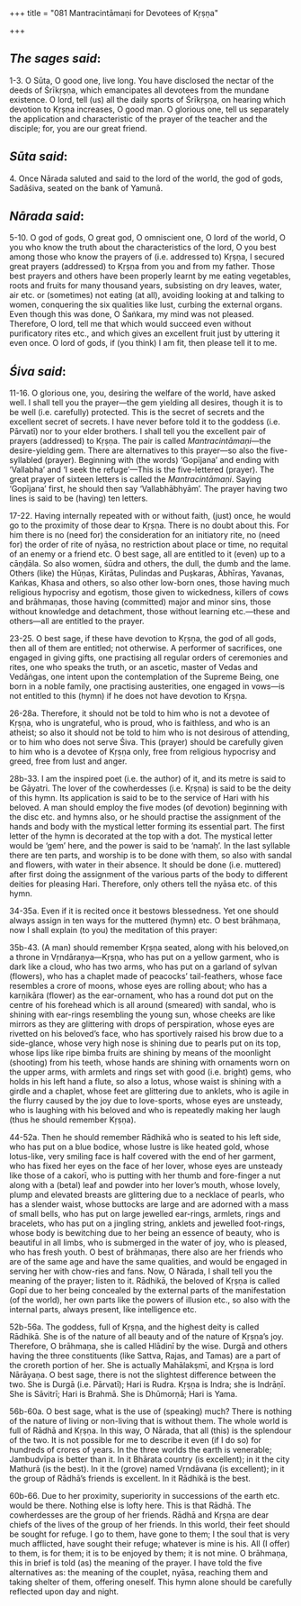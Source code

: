 +++
title = "081 Mantracintāmaṇi for Devotees of Kṛṣṇa"

+++
 

## *The sages said*:

1-3. O Sūta, O good one, live long. You have disclosed the nectar of the deeds of Śrīkṛṣṇa, which emancipates all devotees from the mundane existence. O lord, tell (us) all the daily sports of Śrīkṛṣṇa, on hearing which devotion to Kṛṣṇa increases, O good man. O glorious one, tell us separately the application and characteristic of the prayer of the teacher and the disciple; for, you are our great friend.

## *Sūta said*:

4\. Once Nārada saluted and said to the lord of the world, the god of gods, Sadāśiva, seated on the bank of Yamunā.

## *Nārada said*:

5-10. O god of gods, O great god, O omniscient one, O lord of the world, O you who know the truth about the characteristics of the lord, O you best among those who know the prayers of (i.e. addressed to) Kṛṣṇa, I secured great prayers (addressed) to Kṛṣṇa from you and from my father. Those best prayers and others have been properly learnt by me eating vegetables, roots and fruits for many thousand years, subsisting on dry leaves, water, air etc. or (sometimes) not eating (at all), avoiding looking at and talking to women, conquering the six qualities like lust, curbing the external organs. Even though this was done, O Śaṅkara, my mind was not pleased. Therefore, O lord, tell me that which would succeed even without purificatory rites etc., and which gives an excellent fruit just by uttering it even once. O lord of gods, if (you think) I am fit, then please tell it to me.

## *Śiva said*:

11-16. O glorious one, you, desiring the welfare of the world, have asked well. I shall tell you the prayer—the gem yielding all desires, though it is to be well (i.e. carefully) protected. This is the secret of secrets and the excellent secret of secrets. I have never before told it to the goddess (i.e. Pārvatī) nor to your elder brothers. I shall tell you the excellent pair of prayers (addressed) to Kṛṣṇa. The pair is called *Mantracintāmaṇi*—the desire-yielding gem. There are alternatives to this prayer—so also the five-syllabled (prayer). Beginning with (the words) ‘Gopījana’ and ending with ‘Vallabha’ and ‘I seek the refuge’—This is the five-lettered (prayer). The great prayer of sixteen letters is called the *Mantracintāmaṇi*. Saying ‘Gopījana’ first, he should then say ‘Vallabhābhyām’. The prayer having two lines is said to be (having) ten letters.

17-22. Having internally repeated with or without faith, (just) once, he would go to the proximity of those dear to Kṛṣṇa. There is no doubt about this. For him there is no (need for) the consideration for an initiatory rite, no (need for) the order of rite of nyāsa, no restriction about place or time, no requital of an enemy or a friend etc. O best sage, all are entitled to it (even) up to a cāṇḍāla. So also women, śūdra and others, the dull, the dumb and the lame. Others (like) the Hūṇas, Kirātas, Pulindas and Puṣkaras, Ābhīras, Yavanas, Kaṅkas, Khasa and others, so also other low-born ones, those having much religious hypocrisy and egotism, those given to wickedness, killers of cows and brāhmaṇas, those having (committed) major and minor sins, those without knowledge and detachment, those without learning etc.—these and others—all are entitled to the prayer.

23-25. O best sage, if these have devotion to Kṛṣṇa, the god of all gods, then all of them are entitled; not otherwise. A performer of sacrifices, one engaged in giving gifts, one practising all regular orders of ceremonies and rites, one who speaks the truth, or an ascetic, master of Vedas and Vedāṅgas, one intent upon the contemplation of the Supreme Being, one born in a noble family, one practising austerities, one engaged in vows—is not entitled to this (hymn) if he does not have devotion to Kṛṣṇa.

26-28a. Therefore, it should not be told to him who is not a devotee of Kṛṣṇa, who is ungrateful, who is proud, who is faithless, and who is an atheist; so also it should not be told to him who is not desirous of attending, or to him who does not serve Śiva. This (prayer) should be carefully given to him who is a devotee of Kṛṣṇa only, free from religious hypocrisy and greed, free from lust and anger.

28b-33. I am the inspired poet (i.e. the author) of it, and its metre is said to be Gāyatri. The lover of the cowherdesses (i.e. Kṛṣṇa) is said to be the deity of this hymn. Its application is said to be to the service of Hari with his beloved. A man should employ the five modes (of devotion) beginning with the disc etc. and hymns also, or he should practise the assignment of the hands and body with the mystical letter forming its essential part. The first letter of the hymn is decorated at the top with a dot. The mystical letter would be ‘gem’ here, and the power is said to be ‘namaḥ’. In the last syllable there are ten parts, and worship is to be done with them, so also with sandal and flowers, with water in their absence. It should be done (i.e. muttered) after first doing the assignment of the various parts of the body to different deities for pleasing Hari. Therefore, only others tell the nyāsa etc. of this hymn.

34-35a. Even if it is recited once it bestows blessedness. Yet one should always assign in ten ways for the muttered (hymn) etc. O best brāhmaṇa, now I shall explain (to you) the meditation of this prayer:

35b-43. (A man) should remember Kṛṣṇa seated, along with his beloved,on a throne in Vṛndāraṇya—Kṛṣṇa, who has put on a yellow garment, who is dark like a cloud, who has two arms, who has put on a garland of sylvan (flowers), who has a chaplet made of peacocks’ tail-feathers, whose face resembles a crore of moons, whose eyes are rolling about; who has a karṇikāra (flower) as the ear-ornament, who has a round dot put on the centre of his forehead which is all around (smeared) with sandal, who is shining with ear-rings resembling the young sun, whose cheeks are like mirrors as they are glittering with drops of perspiration, whose eyes are rivetted on his beloved’s face, who has sportively raised his brow due to a side-glance, whose very high nose is shining due to pearls put on its top, whose lips like ripe bimba fruits are shining by means of the moonlight (shooting) from his teeth, whose hands are shining with ornaments worn on the upper arms, with armlets and rings set with good (i.e. bright) gems, who holds in his left hand a flute, so also a lotus, whose waist is shining with a girdle and a chaplet, whose feet are glittering due to anklets, who is agile in the flurry caused by the joy due to love-sports, whose eyes are unsteady, who is laughing with his beloved and who is repeatedly making her laugh (thus he should remember Kṛṣṇa).

44-52a. Then he should remember Rādhikā who is seated to his left side, who has put on a blue bodice, whose lustre is like heated gold, whose lotus-like, very smiling face is half covered with the end of her garment, who has fixed her eyes on the face of her lover, whose eyes are unsteady like those of a cakorī, who is putting with her thumb and fore-finger a nut along with a (betal) leaf and powder into her lover’s mouth, whose lovely, plump and elevated breasts are glittering due to a necklace of pearls, who has a slender waist, whose buttocks are large and are adorned with a mass of small bells, who has put on large jewelled ear-rings, armlets, rings and bracelets, who has put on a jingling string, anklets and jewelled foot-rings, whose body is bewitching due to her being an essence of beauty, who is beautiful in all limbs, who is submerged in the water of joy, who is pleased, who has fresh youth. O best of brāhmaṇas, there also are her friends who are of the same age and have the same qualities, and would be engaged in serving her with chow-ries and fans. Now, O Nārada, I shall tell you the meaning of the prayer; listen to it. Rādhikā, the beloved of Kṛṣṇa is called Gopī due to her being concealed by the external parts of the manifestation (of the world), her own parts like the powers of illusion etc., so also with the internal parts, always present, like intelligence etc.

52b-56a. The goddess, full of Kṛṣṇa, and the highest deity is called Rādhikā. She is of the nature of all beauty and of the nature of Kṛṣṇa’s joy. Therefore, O brāhmaṇa, she is called Hlādinī by the wise. Durgā and others having the three constituents (like Sattva, Rajas, and Tamas) are a part of the croreth portion of her. She is actually Mahālakṣmī, and Kṛṣṇa is lord Nārāyaṇa. O best sage, there is not the slightest difference between the two. She is Durgā (i.e. Pārvatī); Hari is Rudra. Kṛṣṇa is Indra; she is Indrāṇī. She is Sāvitrī; Hari is Brahmā. She is Dhūmorṇā; Hari is Yama.

56b-60a. O best sage, what is the use of (speaking) much? There is nothing of the nature of living or non-living that is without them. The whole world is full of Rādhā and Kṛṣṇa. In this way, O Nārada, that all (this) is the splendour of the two. It is not possible for me to describe it even (if I do so) for hundreds of crores of years. In the three worlds the earth is venerable; Jambudvīpa is better than it. In it Bhārata country (is excellent); in it the city Mathurā (is the best). In it the (grove) named Vṛndāvana (is excellent); in it the group of Rādhā’s friends is excellent. In it Rādhikā is the best.

60b-66. Due to her proximity, superiority in successions of the earth etc. would be there. Nothing else is lofty here. This is that Rādhā. The cowherdesses are the group of her friends. Rādhā and Kṛṣṇa are dear chiefs of the lives of the group of her friends. In this world, their feet should be sought for refuge. I go to them, have gone to them; I the soul that is very much afflicted, have sought their refuge; whatever is mine is his. All (I offer) to them, is for them; it is to be enjoyed by them; it is not mine. O brāhmaṇa, this in brief is told (as) the meaning of the prayer. I have told the five alternatives as: the meaning of the couplet, nyāsa, reaching them and taking shelter of them, offering oneself. This hymn alone should be carefully reflected upon day and night.


